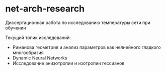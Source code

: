# net-arch-research
Диссертационная работа по исследованию температуры сети при обучении

Текущий топик исследований:
* Риманова геометрия и анализ параметров как нелнейного гладкого многообразия
* Dynamic Neural Networks
* Исследование анизотропии и изотропии гессианов
